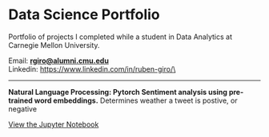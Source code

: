 # Data Science Portfolio 
Portfolio of projects I completed while a student in Data Analytics at Carnegie Mellon University.

Email: **rgiro@alumni.cmu.edu**\
Linkedin: https://www.linkedin.com/in/ruben-giro/\

-------------

**Natural Language Processing: Pytorch Sentiment analysis using pre-trained word embeddings.**
Determines weather a tweet is postive, or negative

[View the Jupyter Notebook](https://github.com/intel698/Portfolio/blob/main/nn_LSTM_Sentiment_analysis.ipynb)
